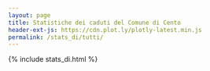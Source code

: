 ```yaml
---
layout: page
title: Statistiche dei caduti del Comune di Cento
header-ext-js: https://cdn.plot.ly/plotly-latest.min.js
permalink: /stats_di/tutti/
---
```


{% include stats_di.html %}

